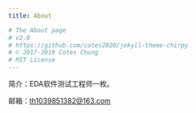 ```yaml
---
title: About

# The About page
# v2.0
# https://github.com/cotes2020/jekyll-theme-chirpy
# © 2017-2019 Cotes Chung
# MIT License
---
```


简介：EDA软件测试工程师一枚。

邮箱：th1039851382@163.com
